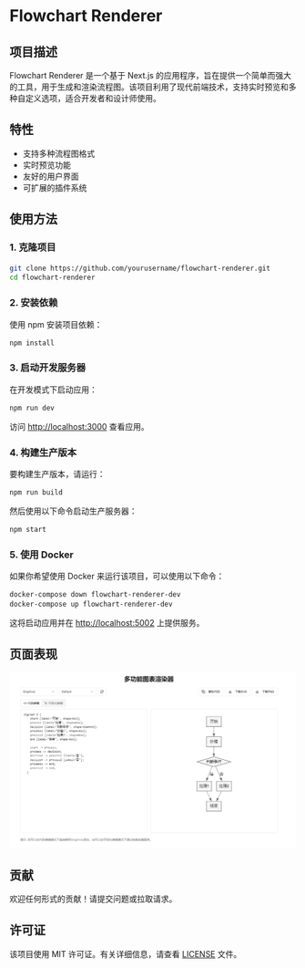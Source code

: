 # Flowchart Renderer

## 项目描述

Flowchart Renderer 是一个基于 Next.js 的应用程序，旨在提供一个简单而强大的工具，用于生成和渲染流程图。该项目利用了现代前端技术，支持实时预览和多种自定义选项，适合开发者和设计师使用。

## 特性

- 支持多种流程图格式
- 实时预览功能
- 友好的用户界面
- 可扩展的插件系统

## 使用方法

### 1. 克隆项目

```bash
git clone https://github.com/yourusername/flowchart-renderer.git
cd flowchart-renderer
```

### 2. 安装依赖

使用 npm 安装项目依赖：

```bash
npm install
```

### 3. 启动开发服务器

在开发模式下启动应用：

```bash
npm run dev
```

访问 [http://localhost:3000](http://localhost:3000) 查看应用。

### 4. 构建生产版本

要构建生产版本，请运行：

```bash
npm run build
```

然后使用以下命令启动生产服务器：

```bash
npm start
```

### 5. 使用 Docker

如果你希望使用 Docker 来运行该项目，可以使用以下命令：

```bash
docker-compose down flowchart-renderer-dev
docker-compose up flowchart-renderer-dev
```

这将启动应用并在 [http://localhost:5002](http://localhost:5002) 上提供服务。

## 页面表现

![页面表现](image.png)

## 贡献

欢迎任何形式的贡献！请提交问题或拉取请求。

## 许可证

该项目使用 MIT 许可证。有关详细信息，请查看 [LICENSE](LICENSE) 文件。